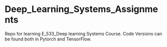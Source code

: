 # Deep_Learning_Systems_Assignments
Repo for learning E_533_Deep learning Systems Course. Code Versions can be found both in Pytorch and TensorFlow.
